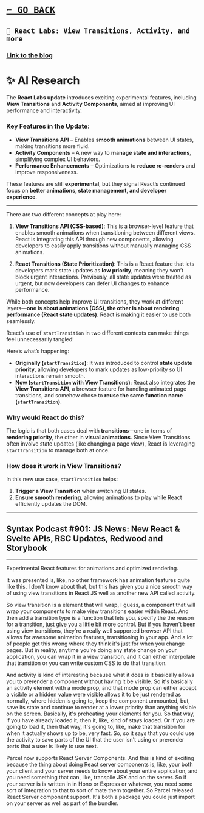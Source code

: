 # [```⬅️ GO BACK```](./index.md#-%EF%B8%8F-reactjs-blog-react-labs-view-transitions-activity-and-more)

## ```📘 React Labs: View Transitions, Activity, and more     ```
### [Link to the blog](https://react.dev/blog/2025/04/23/react-labs-view-transitions-activity-and-more)

# ✨ AI Research

The **React Labs update** introduces exciting experimental features, including **View Transitions** and **Activity Components**, aimed at improving UI performance and interactivity.  

### **Key Features in the Update:**  
- **View Transitions API** – Enables **smooth animations** between UI states, making transitions more fluid.  
- **Activity Components** – A new way to **manage state and interactions**, simplifying complex UI behaviors.  
- **Performance Enhancements** – Optimizations to **reduce re-renders** and improve responsiveness.  

These features are still **experimental**, but they signal React’s continued focus on **better animations, state management, and developer experience**. 

---

There are two different concepts at play here:

1. **View Transitions API (CSS-based)**: This is a browser-level feature that enables smooth animations when transitioning between different views. React is integrating this API through new components, allowing developers to easily apply transitions without manually managing CSS animations.

2. **React Transitions (State Prioritization)**: This is a React feature that lets developers mark state updates as **low priority**, meaning they won’t block urgent interactions. Previously, all state updates were treated as urgent, but now developers can defer UI changes to enhance performance.

While both concepts help improve UI transitions, they work at different layers—**one is about animations (CSS), the other is about rendering performance (React state updates)**. React is making it easier to use both seamlessly.

React’s use of `startTransition` in two different contexts can make things feel unnecessarily tangled!

Here’s what’s happening:
- **Originally (`startTransition`)**: It was introduced to control **state update priority**, allowing developers to mark updates as low-priority so UI interactions remain smooth.
- **Now (`startTransition` with View Transitions)**: React also integrates the **View Transitions API**, a browser feature for handling animated page transitions, and somehow chose to **reuse the same function name (`startTransition`)**.

### Why would React do this?
The logic is that both cases deal with **transitions**—one in terms of **rendering priority**, the other in **visual animations**. Since View Transitions often involve state updates (like changing a page view), React is leveraging `startTransition` to manage both at once.

### How does it work in View Transitions?
In this new use case, `startTransition` helps:
1. **Trigger a View Transition** when switching UI states.
2. **Ensure smooth rendering**, allowing animations to play while React efficiently updates the DOM.

---
## Syntax Podcast #901: JS News: New React & Svelte APIs, RSC Updates, Redwood and Storybook
---

Experimental React features for animations and optimized rendering.

It was presented is, like, no other framework has animation features quite like this. I don't know about that, but this has given you a nice smooth way of using view transitions in React JS well as another new API called activity.

So view transition is a element that will wrap, I guess, a component that will wrap your components to make view transitions easier within React.
And then add a transition type is a function that lets you, specify the the reason for a transition, just give you a little bit more control. But if you haven't been using view transitions, they're a really well supported browser API that allows for awesome animation features, transitioning in your app. And a lot of people get this wrong where they think it's just for when you change pages. But in reality, anytime you're doing any state change on your application, you can wrap it in a view transition, and it can either interpolate that transition or you can write custom CSS to do that transition.

And activity is kind of interesting because what it does is it basically allows you to prerender a component without having it be visible.
So it's basically an activity element with a mode prop, and that mode prop can either accept a visible or a hidden value were visible allows it to be just rendered as normally, where hidden is going to, keep the component unmounted, but, save its state and continue to render at a lower priority than anything visible on the screen. Basically, it's preheating your elements for you. So that way, if you have already loaded it, then it, like, kind of stays loaded. Or if you are going to load it, then that way, it's going to, like, make that transition for when it actually shows up to be, very fast. So, so it says that you could use the activity to save parts of the UI that the user isn't using or prerender parts that a user is likely to use next.

Parcel now supports React Server Components. And this is kind of exciting because the thing about doing React server components is, like, your both your client and your server needs to know about your entire application, and you need something that can, like, transpile JSX and on the server.
So if your server is is written in in Hono or Express or whatever, you need some sort of integration to that to sort of mate them together.
So Parcel released React Server component support. It's both a package you could just import on your server as well as part of the bundler.
